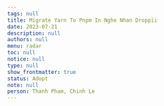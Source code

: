 ```yaml
---
tags: null
title: Migrate Yarn To Pnpm In Nghe Nhan Droppii
date: 2023-07-21
description: null
authors: null
menu: radar
toc: null
notice: null
type: null
show_frontmatter: true
status: Adopt
note: null
person: Thanh Pham, Chinh Le
---
```


